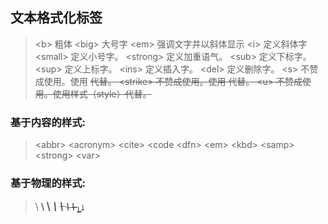 ## 文本格式化标签
> \<b> 		粗体
> \<big> 		大号字
> \<em> 		强调文字并以斜体显示
> \<i> 		定义斜体字
> \<small> 	定义小号字。
> \<strong> 	定义加重语气。
> \<sub> 		定义下标字。
> \<sup> 		定义上标字。
> \<ins> 		定义插入字。
> \<del> 		定义删除字。
> \<s> 		不赞成使用。使用 <del> 代替。
> \<strike> 	不赞成使用。使用 <del> 代替。
> \<u> 		不赞成使用。使用样式（style）代替。

### 基于内容的样式:

> \<abbr>
> \<acronym>
> \<cite>
> \<code
> \<dfn>
> \<em>
> \<kbd>
> \<samp>
> \<strong>
> \<var>

### 基于物理的样式:

>\ <b>
>\ <big>
>\ <i>
>\ <s>
>\ <small>
>\ <strike>
>\ <sub>
>\ <sup>
>\ <tt>
